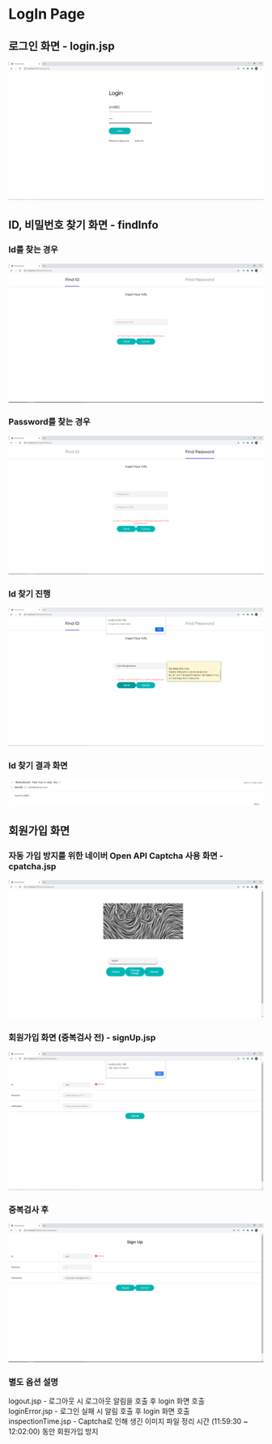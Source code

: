 # LogIn Page

## 로그인 화면 - login.jsp

![login1](./NoticeBorder2/src/main/resources/image/logInPage/login1.PNG)

## ID, 비밀번호 찾기 화면 - findInfo

### Id를 찾는 경우 

![IdPasswordFind1](./NoticeBorder2/src/main/resources/image/logInPage/IdPasswordFind1.PNG)

### Password를 찾는 경우

![IdPasswordFind2](./NoticeBorder2/src/main/resources/image/logInPage/IdPasswordFind2.PNG)

### Id 찾기  진행

![IdPasswordFind3](./NoticeBorder2/src/main/resources/image/logInPage/IdPasswordFind3.PNG)

### Id 찾기 결과 화면

![IdPasswordFind4](./NoticeBorder2/src/main/resources/image/logInPage/IdPasswordFind4.PNG)

## 회원가입 화면

### 자동 가입 방지를 위한 네이버 Open API Captcha 사용 화면 - cpatcha.jsp

![SignUp1](./NoticeBorder2/src/main/resources/image/logInPage/SignUp1.PNG)

### 회원가입 화면 (중복검사 전) - signUp.jsp

![SignUp2](./NoticeBorder2/src/main/resources/image/logInPage/SignUp2.PNG)

### 중복검사 후

![SignUp3](./NoticeBorder2/src/main/resources/image/logInPage/SignUp3.PNG)

### 별도 옵션 설명

logout.jsp - 로그아웃 시 로그아웃 알림을 호출 후  login 화면 호출  
loginError.jsp - 로그인 실패 시 알림 호출 후 login 화면 호출  
inspectionTime.jsp - Captcha로 인해 생긴 이미지 파일 정리 시간 (11:59:30 ~ 12:02:00) 동안 회원가입 방지


